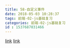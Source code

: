 ```yaml
---
title: 58-自定义事件
date: 2018-05-03 10:28:37
tags: 前端-02-js基础复习
categories: 前端-02-js基础复习
id : 1537687031466
---
```

[link](https://codepen.io/fengdou/pen/mxqXNy?editors=1100)
[link](https://www.cnblogs.com/jiangxiaobo/p/6510274.html)